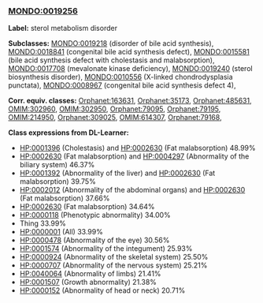 
### [MONDO:0019256](http://purl.obolibrary.org/obo/MONDO_0019256)
**Label:** sterol metabolism disorder

**Subclasses:** [MONDO:0019218](http://purl.obolibrary.org/obo/MONDO_0019218) (disorder of bile acid synthesis), [MONDO:0018841](http://purl.obolibrary.org/obo/MONDO_0018841) (congenital bile acid synthesis defect), [MONDO:0015581](http://purl.obolibrary.org/obo/MONDO_0015581) (bile acid synthesis defect with cholestasis and malabsorption), [MONDO:0017708](http://purl.obolibrary.org/obo/MONDO_0017708) (mevalonate kinase deficiency), [MONDO:0019240](http://purl.obolibrary.org/obo/MONDO_0019240) (sterol biosynthesis disorder), [MONDO:0010556](http://purl.obolibrary.org/obo/MONDO_0010556) (X-linked chondrodysplasia punctata), [MONDO:0008967](http://purl.obolibrary.org/obo/MONDO_0008967) (congenital bile acid synthesis defect 4), 

**Corr. equiv. classes:** [Orphanet:163631](http://www.orpha.net/ORDO/Orphanet_163631), [Orphanet:35173](http://www.orpha.net/ORDO/Orphanet_35173), [Orphanet:485631](http://www.orpha.net/ORDO/Orphanet_485631), [OMIM:302960](http://purl.obolibrary.org/obo/OMIM_302960), [OMIM:302950](http://purl.obolibrary.org/obo/OMIM_302950), [Orphanet:79095](http://www.orpha.net/ORDO/Orphanet_79095), [Orphanet:79195](http://www.orpha.net/ORDO/Orphanet_79195), [OMIM:214950](http://purl.obolibrary.org/obo/OMIM_214950), [Orphanet:309025](http://www.orpha.net/ORDO/Orphanet_309025), [OMIM:614307](http://purl.obolibrary.org/obo/OMIM_614307), [Orphanet:79168](http://www.orpha.net/ORDO/Orphanet_79168), 

**Class expressions from DL-Learner:**

- [HP:0001396](http://purl.obolibrary.org/obo/HP_0001396) (Cholestasis) and [HP:0002630](http://purl.obolibrary.org/obo/HP_0002630) (Fat malabsorption) 48.99%
- [HP:0002630](http://purl.obolibrary.org/obo/HP_0002630) (Fat malabsorption) and [HP:0004297](http://purl.obolibrary.org/obo/HP_0004297) (Abnormality of the biliary system) 46.37%
- [HP:0001392](http://purl.obolibrary.org/obo/HP_0001392) (Abnormality of the liver) and [HP:0002630](http://purl.obolibrary.org/obo/HP_0002630) (Fat malabsorption) 39.75%
- [HP:0002012](http://purl.obolibrary.org/obo/HP_0002012) (Abnormality of the abdominal organs) and [HP:0002630](http://purl.obolibrary.org/obo/HP_0002630) (Fat malabsorption) 37.66%
- [HP:0002630](http://purl.obolibrary.org/obo/HP_0002630) (Fat malabsorption) 34.64%
- [HP:0000118](http://purl.obolibrary.org/obo/HP_0000118) (Phenotypic abnormality) 34.00%
- Thing 33.99%
- [HP:0000001](http://purl.obolibrary.org/obo/HP_0000001) (All) 33.99%
- [HP:0000478](http://purl.obolibrary.org/obo/HP_0000478) (Abnormality of the eye) 30.56%
- [HP:0001574](http://purl.obolibrary.org/obo/HP_0001574) (Abnormality of the integument) 25.93%
- [HP:0000924](http://purl.obolibrary.org/obo/HP_0000924) (Abnormality of the skeletal system) 25.50%
- [HP:0000707](http://purl.obolibrary.org/obo/HP_0000707) (Abnormality of the nervous system) 25.21%
- [HP:0040064](http://purl.obolibrary.org/obo/HP_0040064) (Abnormality of limbs) 21.41%
- [HP:0001507](http://purl.obolibrary.org/obo/HP_0001507) (Growth abnormality) 21.38%
- [HP:0000152](http://purl.obolibrary.org/obo/HP_0000152) (Abnormality of head or neck) 20.71%


